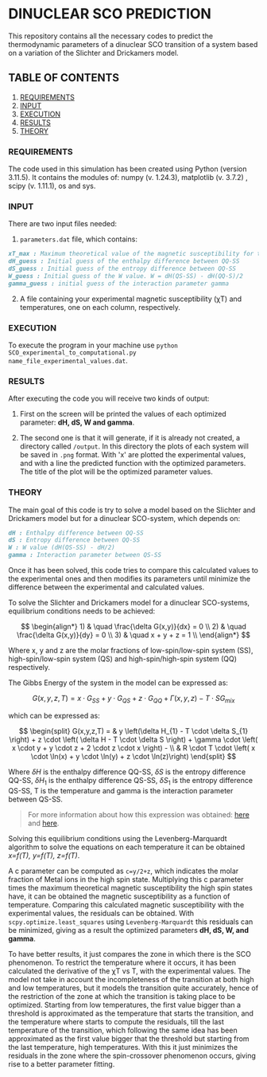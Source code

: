 # DINUCLEAR SCO PREDICTION

This repository contains all the necessary codes to predict the thermodynamic parameters of a dinuclear SCO transition of a system based on a variation of the Slichter and Drickamers model.

## TABLE OF CONTENTS

1. [ REQUIREMENTS ](#1-req)
2. [ INPUT ](#2-in)
3. [ EXECUTION ](#3-ex)
4. [ RESULTS ](#4-res)
5. [ THEORY ](#5-the)

<a name="1-req"></a>
### REQUIREMENTS

The code used in this simulation has been created using Python (version 3.11.5).
It contains the modules of: numpy (v. 1.24.3), matplotlib (v. 3.7.2) , scipy (v. 1.11.1), os and sys.

<a name="2-in"></a>
### INPUT

There are two input files needed: 

1) `parameters.dat` file, which contains:

```Markdown
xT_max : Maximum theoretical value of the magnetic susceptibility for the system (in case of 2 FeII is 9.8)
dH_guess : Initial guess of the enthalpy difference between QQ-SS
dS_guess : Initial guess of the entropy difference between QQ-SS
W_guess : Initial guess of the W value. W = dH(QS-SS) - dH(QQ-S)/2
gamma_guess : initial guess of the interaction parameter gamma
```

2) A file containing your experimental magnetic susceptibility (&chi;T) and temperatures, one on each column, respectively.

<a name="3-ex"></a>
### EXECUTION

To execute the program in your machine use `python SCO_experimental_to_computational.py name_file_experimental_values.dat`.

<a name="4-res"></a>
### RESULTS

After executing the code you will receive two kinds of output:

1) First on the screen will be printed the values of each optimized parameter: **dH, dS, W and gamma**.

2) The second one is that it will generate, if it is already not created, a directory called `/output`. In this directory the plots of each system will be saved in `.png` format. With 'x' are plotted the experimental values, and with a line the predicted function with the optimized parameters. The title of the plot will be the optimized parameter values.

<a name="5-the"></a>
### THEORY

The main goal of this code is try to solve a model based on the Slichter and Drickamers model but for a dinuclear SCO-system, which depends on:

```Markdown
dH : Enthalpy difference between QQ-SS
dS : Entropy difference between QQ-SS
W : W value (dH(QS-SS) - dH/2)
gamma : Interaction parameter between QS-SS
```

Once it has been solved, this code tries to compare this calculated values to the experimental ones and then modifies its parameters until minimize the difference between the experimental and calculated values.

To solve the Slichter and Drickamers model for a dinuclear SCO-systems, equilibrium conditions needs to be achieved:

$$
\begin{align*} 1) & \quad \frac{\delta G(x,y)}{dx} = 0 \\ 2) & \quad \frac{\delta G(x,y)}{dy} = 0 \\ 3) & \quad x + y + z = 1 \\ \end{align*}
$$

Where x, y and z are the molar fractions of low-spin/low-spin system (SS), high-spin/low-spin system (QS) and high-spin/high-spin system (QQ) respectively.

The Gibbs Energy of the system in the model can be expressed as:

$$
G(x,y,z,T) = x \cdot G_{SS} + y \cdot G_{QS} + z \cdot G_{QQ} + \Gamma(x,y,z) - T \cdot S G_{mix}
$$

which can be expressed as:

$$
\begin{split} G(x,y,z,T) = & y \left(\delta H_{1} - T \cdot \delta S_{1} \right) + z \cdot \left( \delta H - T \cdot \delta S \right) + \gamma \cdot \left( x \cdot y + y \cdot z + 2 \cdot z \cdot x \right) - \\ & R \cdot T \cdot \left( x \cdot \ln(x) + y \cdot \ln(y) + z \cdot \ln(z)\right) \end{split}
$$

Where $\delta H$ is the enthalpy difference QQ-SS, $\delta S$ is the entropy difference QQ-SS, $\delta H_{1}$ is the enthalpy difference QS-SS, $\delta S_{1}$ is the entropy difference QS-SS, T is the temperature and gamma is the interaction parameter between QS-SS.
> For more information about how this expression was obtained: [here](https://doi.org/10.1021/ja00038a031) and [here](https://doi.org/10.1039/D4DT01213E).

Solving this equilibrium conditions using the Levenberg-Marquardt algorithm to solve the equations on each temperature it can be obtained *x=f(T), y=f(T), z=f(T)*.

A c parameter can be computed as `c=y/2+z`, which indicates the molar fraction of Metal ions in the high spin state.
Multiplying this c parameter times the maximum theoretical magnetic susceptibility the high spin states have, it can be obtained the magnetic susceptibility as a function of temperature.
Comparing this calculated magnetic susceptibility with the experimental values, the residuals can be obtained. With `scpy.optimize.least_squares` using `Levenberg-Marquardt` this residuals can be minimized, giving as a result the optimized parameters **dH, dS, W, and gamma**.

To have better results, it just compares the zone in which there is the SCO phenomenon. To restrict the temperature where it occurs, it has been calculated the derivative of the &chi;T vs T, with the experimental values. The model not take in account the incompleteness of the transition at both high and low temperatures, but it models the transition quite accurately, hence of the restriction of the zone at which the transition is taking place to be optimized. Starting from low temperatures, the first value bigger than a threshold is approximated as the temperature that starts the transition, and the temperature where starts to compute the residuals, till the last temperature of the transition, which following the same idea has been approximated as the first value bigger that the threshold but starting from the last temperature, high temperatures. With this it just minimizes the residuals in the zone where the spin-crossover phenomenon occurs, giving rise to a better parameter fitting.
